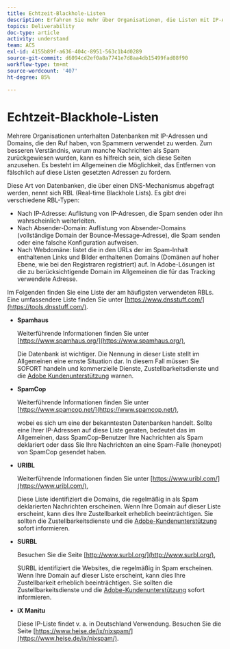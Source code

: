```yaml
---
title: Echtzeit-Blackhole-Listen
description: Erfahren Sie mehr über Organisationen, die Listen mit IP-Adressen und Domänen führen, die von Spammern verwendet werden könnten.
topics: Deliverability
doc-type: article
activity: understand
team: ACS
exl-id: 4155b89f-a636-404c-8951-563c1b4d0289
source-git-commit: d6094cd2ef0a8a7741e7d8aa4db15499fad08f90
workflow-type: tm+mt
source-wordcount: '407'
ht-degree: 85%

---
```


# Echtzeit-Blackhole-Listen

Mehrere Organisationen unterhalten Datenbanken mit IP-Adressen und Domains, die den Ruf haben, von Spammern verwendet zu werden. Zum besseren Verständnis, warum manche Nachrichten als Spam zurückgewiesen wurden, kann es hilfreich sein, sich diese Seiten anzusehen. Es besteht im Allgemeinen die Möglichkeit, das Entfernen von fälschlich auf diese Listen gesetzten Adressen zu fordern.

Diese Art von Datenbanken, die über einen DNS-Mechanismus abgefragt werden, nennt sich RBL (Real-time Blackhole Lists). Es gibt drei verschiedene RBL-Typen:

* Nach IP-Adresse: Auflistung von IP-Adressen, die Spam senden oder ihn wahrscheinlich weiterleiten.
* Nach Absender-Domain: Auflistung von Absender-Domains (vollständige Domain der Bounce-Message-Adresse), die Spam senden oder eine falsche Konfiguration aufweisen.
* Nach Webdomäne: listet die in den URLs der im Spam-Inhalt enthaltenen Links und Bilder enthaltenen Domains (Domänen auf hoher Ebene, wie bei den Registraren registriert) auf. In Adobe-Lösungen ist die zu berücksichtigende Domain im Allgemeinen die für das Tracking verwendete Adresse.

Im Folgenden finden Sie eine Liste der am häufigsten verwendeten RBLs. Eine umfassendere Liste finden Sie unter [https://www.dnsstuff.com/](https://tools.dnsstuff.com/).

* **Spamhaus**

   Weiterführende Informationen finden Sie unter [https://www.spamhaus.org/](https://www.spamhaus.org/),

   Die Datenbank ist wichtiger. Die Nennung in dieser Liste stellt im Allgemeinen eine ernste Situation dar. In diesem Fall müssen Sie SOFORT handeln und kommerzielle Dienste, Zustellbarkeitsdienste und die [Adobe Kundenunterstützung](https://helpx.adobe.com/de/enterprise/admin-guide.html/enterprise/using/support-for-experience-cloud.ug.html) warnen.

* **SpamCop**

   Weiterführende Informationen finden Sie unter [https://www.spamcop.net/](https://www.spamcop.net/),

   wobei es sich um eine der bekanntesten Datenbanken handelt. Sollte eine Ihrer IP-Adressen auf diese Liste geraten, bedeutet das im Allgemeinen, dass SpamCop-Benutzer Ihre Nachrichten als Spam deklariert oder dass Sie Ihre Nachrichten an eine Spam-Falle (honeypot) von SpamCop gesendet haben.

* **URIBL**

   Weiterführende Informationen finden Sie unter [https://www.uribl.com/](https://www.uribl.com/),

   Diese Liste identifiziert die Domains, die regelmäßig in als Spam deklarierten Nachrichten erscheinen. Wenn Ihre Domain auf dieser Liste erscheint, kann dies Ihre Zustellbarkeit erheblich beeinträchtigen. Sie sollten die Zustellbarkeitsdienste und die [Adobe-Kundenunterstützung](https://helpx.adobe.com/enterprise/admin-guide.html/enterprise/using/support-for-experience-cloud.ug.html) sofort informieren.

* **SURBL**

   Besuchen Sie die Seite [http://www.surbl.org/](http://www.surbl.org/),

   SURBL identifiziert die Websites, die regelmäßig in Spam erscheinen. Wenn Ihre Domain auf dieser Liste erscheint, kann dies Ihre Zustellbarkeit erheblich beeinträchtigen. Sie sollten die Zustellbarkeitsdienste und die [Adobe-Kundenunterstützung](https://helpx.adobe.com/enterprise/admin-guide.html/enterprise/using/support-for-experience-cloud.ug.html) sofort informieren.

* **iX Manitu**

   Diese IP-Liste findet v. a. in Deutschland Verwendung. Besuchen Sie die Seite [https://www.heise.de/ix/nixspam/](https://www.heise.de/ix/nixspam/).

<!--* SORBS

  [https://www.nl.sorbs.net](https://www.nl.sorbs.net) compiles a list of IP addresses that are reputed to be dynamic IP address (i.e. attributed temporarily to ISP subscribers) or "open relay" addresses. Certain domains check whether the IP address of a sender is not listed on this site before accepting email. Checking the IP addresses on this site can prove useful.-->
